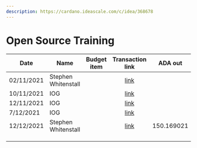 ```yaml
---
description: https://cardano.ideascale.com/c/idea/368678
---
```


# Open Source Training



<table><thead><tr><th>Date</th><th>Name</th><th data-type="select">Budget item</th><th align="center">Transaction link</th><th align="center">ADA out</th><th align="center">ADA in</th><th align="center">Balance</th></tr></thead><tbody><tr><td>02/11/2021</td><td>Stephen Whitenstall</td><td></td><td align="center"><a href="https://raw.githubusercontent.com/treasuryguild/Training-and-Automation/main/Transactions/Fund6/Open-Source-Training/Test-Transaction/1648704104255-Stephen-Whitenstall.json">link</a></td><td align="center"></td><td align="center">10</td><td align="center">10</td></tr><tr><td>10/11/2021</td><td>IOG</td><td></td><td align="center"><a href="https://raw.githubusercontent.com/treasuryguild/Training-and-Automation/main/Transactions/Fund6/Open-Source-Training/Test-Transaction/1648704355298-IOG.json">link</a></td><td align="center"></td><td align="center">1</td><td align="center">11</td></tr><tr><td>12/11/2021</td><td>IOG</td><td></td><td align="center"><a href="https://raw.githubusercontent.com/treasuryguild/Training-and-Automation/main/Transactions/Fund6/Open-Source-Training/Incoming-IOG/1648704501140-IOG.json">link</a></td><td align="center"></td><td align="center">2463.054187</td><td align="center">2474.054187</td></tr><tr><td>7/12/2021</td><td>IOG</td><td></td><td align="center"><a href="https://raw.githubusercontent.com/treasuryguild/Training-and-Automation/main/Transactions/Fund6/Open-Source-Training/Incoming-IOG/1648704636494-IOG.json">link</a></td><td align="center"></td><td align="center">2657.142857</td><td align="center">5131.197044</td></tr><tr><td>12/12/2021</td><td>Stephen Whitenstall</td><td></td><td align="center"><a href="https://raw.githubusercontent.com/treasuryguild/Training-and-Automation/main/Transactions/Fund6/Open-Source-Training/Marketing/1648705019546-Stephen-Whitenstall.json">link</a></td><td align="center">150.169021</td><td align="center"></td><td align="center">4981.028023</td></tr><tr><td></td><td></td><td></td><td align="center"></td><td align="center"></td><td align="center"></td><td align="center"></td></tr><tr><td></td><td></td><td></td><td align="center"></td><td align="center"></td><td align="center"></td><td align="center"></td></tr><tr><td></td><td></td><td></td><td align="center"></td><td align="center"></td><td align="center"></td><td align="center"></td></tr></tbody></table>
